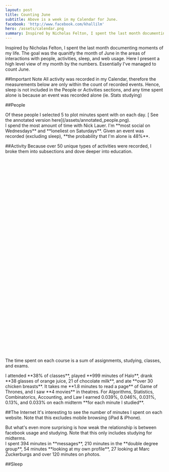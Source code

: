 ```yaml
---
layout: post
title: Counting June
subtitle: Above is a week in my Calendar for June.
facebook: 'http://www.facebook.com/khallilm'
hero: /assets/calendar.png
summary: Inspired by Nicholas Felton, I spent the last month documenting moments of my life. The goal was the quanitfy the month of June in the areas of interactions with people, activities, sleep, and web usage. Here I present a high level view of my month by the numbers. Essentially I've managed to count June. 
---
```


<link rel="stylesheet" href="http://cdn.oesmith.co.uk/morris-0.4.3.min.css"/>

Inspired by Nicholas Felton, I spent the last month documenting moments of my life. The goal was the quanitfy the month of June in the areas of interactions with people, activities, sleep, and web usage. Here I present a high level view of my month by the numbers. Essentially I've managed to count June. 

##Important Note
All activity was recorded in my Calendar, therefore the measurements below are only within the count of recorded events. Hence, sleep is not included in the People or Activities sections, and any time spent alone is because an event was recorded alone (ie. Stats studying)

##People
<div id="people-donut"> </div>
Of these people I selected 5 to plot minutes spent with on each day. [ See the annotated version here](/assets/annotated_people.png).
<div id="people-area"> </div>
I spend the most amount of time with Nick Lauer. I'm **most social on Wednesdays** and **loneliest on Saturdays**. Given an event was recorded (excluding sleep), **the probability that I'm alone is 48%**. 

##Activity
Because over 50 unique types of activities were recorded, I broke them into subsections and dove deeper into education.
<div class="span5" style="height: 300px" id="activity-donut"> </div>
<div class="span5" style="height: 300px;" id="education-donut"> </div> <br/>
<p style="clear:both"> The time spent on each course is a sum of assignments, studying, classes, and exams. </p>
I attended **38% of classes**, played **999 minutes of Halo**, drank **38 glasses of orange juice, 21 of chocolate milk**, and ate **over 30 chicken breasts**. It takes me **1.8 minutes to read a page** of Game of Thrones, and I saw **4 movies** in theatres. For Algorithms, Statistics, Combinatorics, Accounting, and Law I earned 0.039%, 0.046%, 0.031%, 0.13%, and 0.033% on each midterm **for each minute I studied**.   

##The Internet
It's interesting to see the number of minutes I spent on each website. Note that this excludes mobile browsing (iPad & iPhone).
<div id="time_per_site"> </div>
But what's even more surprising is how weak the relationship is between facebook usage and studying. Note that this only includes studying for midterms.
<div id="fb_studying"> </div>
I spent 394 minutes in **messages**, 210 minutes in the **double degree group**, 54 minutes **looking at my own profile**, 27 looking at Marc Zuckerburgs and over 120 minutes on photos. 

##Sleep

<script src="//cdnjs.cloudflare.com/ajax/libs/raphael/2.1.0/raphael-min.js"> </script>
<script src="http://cdn.oesmith.co.uk/morris-0.4.3.min.js"> </script>
<script src="/script/june_post.js"> </script>
